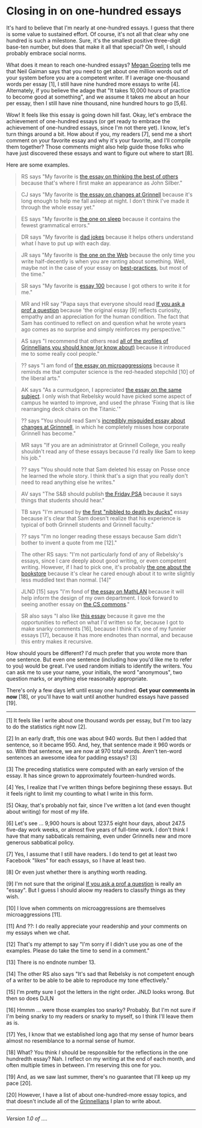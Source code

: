 Closing in on one-hundred essays
================================

It's hard to believe that I'm nearly at one-hundred essays.  I guess
that there is some value to sustained effort.  Of course, it's not
all that clear why one hundred is such a milestone.  Sure, it's the
smallest positive three-digit base-ten number, but does that make it
all that special?  Oh well, I should probably embrace social norms.

What does it mean to reach one-hundred essays?  [Megan
Goering](megan-goering.html) tells me that Neil Gaiman says that you
need to get about one million words out of your system before you are
a competent writer.  If I average one-thousand words per essay [1],
I still have nine hundred more essays to write [4].  Alternately, if
you believe the adage that "It takes 10,000 hours of practice to become
good at something", and we assume it takes me about an hour per essay,
then I still have nine thousand, nine hundred hours to go [5,6].

Wow!  It feels like this essay is going down hill fast.  Okay, let's
embrace the achievement of one-hundred essays (or get ready to embrace the
achievement of one-hundred essays, since I'm not there yet).  I know,
let's turn things around a bit.  How about if you, my readers [7], send
me a short comment on your favorite essay and why it's your favorite,
and I'll compile them together?  Those comments might also help guide
those folks who have just discovered these essays and want to figure out
where to start [8].

Here are some examples.  

> RS says "My favorite is [the essay on thinking the best of
  others](thinking-the-best.html) because that's where I first make an
  appearance as John Silber."

> CJ says "My favorite is [the essay on changes at
  Grinnell](grinnell-changes.html) because it's long enough to help me fall
  asleep at night.  I don't think I've made it through the whole essay yet."

> ES says "My favorite is [the one on sleep](sleep.html) because
  it contains the fewest grammatical errors."

> DR says "My favorite is [dad jokes](dad-jokes.html) because it helps
  others understand what I have to put up with each day.

> JR says "My favorite is [the one on the Web](grinnells-web-presence.html)
  because the only time you write half-decently is when you are ranting
  about something.  Well, maybe not in the case of your essay on
  [best-practices](best-practices.html), but most of the time."

> SR says "My favorite is [essay 100](essay-100.html) because I got others
  to write it for me."

> MR and HR say "Papa says that everyone should read [If you ask a prof
  a question](if-you-ask-a-prof.html) because 'the original essay [9]
  reflects curiosity, empathy and an appreciation for the human condition.
  The fact that Sam has continued to reflect on and question what he wrote
  years ago comes as no surprise and simply reinforces my perspective.'"

> AS says "I recommend that others read [all of the profiles of
  Grinnellians you should know (or know about)](index-grinnellians.html)
  because it introduced me to some really cool people."

> ?? says "I am fond of [the essay on microaggressions](microaggressions.html)
  because it reminds me that computer science is the red-headed stepchild [10]
  of the liberal arts."

> AK says "As a curmudgeon, I appreciated [the essay on the same 
  subject](curmudgeon.html).  I only wish that Rebelsky would have
  picked some aspect of campus he wanted to improve, and used the phrase
  'Fixing that is like rearranging deck chairs on the Titanic.'"

> ?? says "You should read Sam's [incredibly misguided essay about changes at 
  Grinnnell](grinnell-changes.html), in which he completely misses how
  corporate Grinnell has become."

> MR says "If you are an administrator at Grinnell College, you really
  shouldn't read any of these essays because I'd really like Sam to keep
  his job."

> ?? says "You should note that Sam deleted his essay on Posse once he
  learned the whole story. I think that's a sign that you really don't
  need to read anything else he writes."

> AV says "The S&amp;B should publish [the Friday PSA](friday-psa.html)
  because it says things that students should hear."

> TB says "I'm amused by [the first "nibbled to death
  by ducks"](ndd-01.html) essay because it's clear that Sam doesn't
  realize that his experience is typical of both Grinnell students and
  Grinnell faculty."

> ?? says "I'm no longer reading these essays because Sam didn't bother
  to invent a quote from me [12]."

> The other RS says: "I'm not particularly fond of any of Rebelsky's
  essays, since I care deeply about good writing, or even competent
  writing.  However, if I had to pick one, it's probably [the one about
  the bookstore](bookstore.html) because it's clear he cared enough
  about it to write slightly less muddled text than normal. [14]"

> JLND [15] says "I'm fond of [the essay on MathLAN](mathlan.html) because it
  will help inform the design of my own department.  I look forward to 
  seeing another essay on [the CS commons](cs-commons.html)."

> SR also says "I also like [this essay](closing-in-on-100.html) because
  it gave me the opportunities to reflect on what I'd written so far,
  because I got to make snarky comments [16], because I think it's one
  of my funnier essays [17], because it has more endnotes than normal,
  and because this entry makes it recursive.

How should yours be different?  I'd much prefer that you wrote more
than one sentence.  But even one sentence (including how you'd like me
to refer to you) would be great.  I've used random initials to identify
the writers.  You can ask me to use your name, your initials, the word
"anonymous", two question marks, or anything else reasonably appropriate.

There's only a few days left until essay one hundred.  **Get your comments
in now** [18], or you'll have to wait until another hundred essays have passed
[19].

---

[1] It feels like I write about one thousand words per essay, but I'm too lazy
to do the statistics right now [2].  

[2] In an early draft, this one was about 940 words.  But then I added
that sentence, so it became 950.  And, hey, that sentence made it
960 words or so.  With that sentence, we are now at 970 total words.
Aren't ten-word sentences an awesome idea for padding essays? [3]

[3] The preceding statistics were computed with an early version of
the essay.  It has since grown to approximately fourteen-hundred
words.

[4] Yes, I realize that I've written things before begininng these essays.
But it feels right to limit my counting to what I write in this form.

[5] Okay, that's probably not fair, since I've written a lot (and even
thought about writing) for most of my life.  

[6] Let's see ... 9,900 hours is about 1237.5 eight hour days, about
247.5 five-day work weeks, or almost five years of full-time work.  I
don't think I have that many sabbaticals remaining, even under Grinnells
new and more generous sabbatical policy.

[7] Yes, I assume that I still have readers.  I do tend to get at least two
Facebook "likes" for each essays, so I have at least two.

[8] Or even just whether there is anything worth reading.

[9] I'm not sure that the original [If you ask a prof a
question](http://www.cs.grinnell.edu/~rebelsky/AskProf) is really an
"essay".  But I guess I should aloow my readers to classify things as
they wish.

[10] I love when comments on microaggressions are themselves 
microaggressions [11].

[11] And ??: I do really appreciate your readership and your comments on
my essays when we chat.

[12] That's my attempt to say "I'm sorry if I didn't use you as one of
the examples.  Please do take the time to send in a comment."

[13] There is no endnote number 13.

[14] The other RS also says "It's sad that Rebelsky is not competent
enough of a writer to be able to be able to reproduce my tone effectively."

[15] I'm pretty sure I got the letters in the right order.  JNLD looks
wrong.  But then so does DJLN

[16] Hmmm ... were those examples too snarky?  Probably.  But I'm not sure if
I'm being snarky to my readers or snarky to myself, so I think I'll leave
them as is.

[17] Yes, I know that we established long ago that my sense of humor
bears almost no resemblance to a normal sense of humor.

[18] What?  You think *I* should be responsible for the reflections in
the one hundredth essay?  Nah.  I reflect on my writing at the end of
each month, and often multiple times in between.  I'm reserving this
one for you.

[19] And, as we saw last summer, there's no guarantee that I'll keep up 
my pace [20].

[20] However, I have a list of about one-hundred-more essay topics,
and that doesn't include all of the [Grinnellians](index-grinnellians.html)
I plan to write about.

---

*Version 1.0 of ....*
